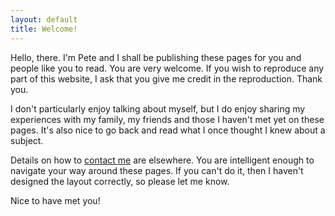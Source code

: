 ```yaml
---
layout: default
title: Welcome!
---
```


Hello, there. I'm Pete and I shall be publishing these pages for you and people
like you to read. You are very welcome. If you wish to reproduce any part of
this website, I ask that you give me credit in the reproduction. Thank you.

I don't particularly enjoy talking about myself, but I do enjoy sharing my
experiences with my family, my friends and those I haven't met yet on these
pages. It's also nice to go back and read what I once thought I knew about a
subject.

Details on how to [contact me](/contact/) are elsewhere. You are intelligent
enough to navigate your way around these pages. If you can't do it, then I
haven't designed the layout correctly, so please let me know.

Nice to have met you!
